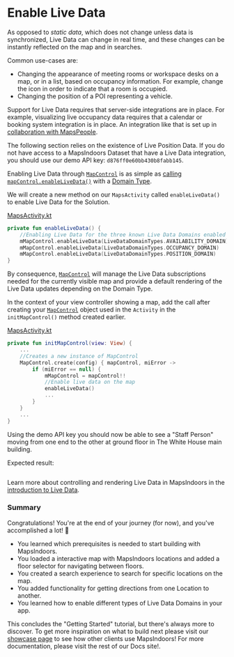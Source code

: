 # Enable Live Data

As opposed to _static data_, which does not change unless data is synchronized, Live Data can change in real time, and these changes can be instantly reflected on the map and in searches.

Common use-cases are:

* Changing the appearance of meeting rooms or workspace desks on a map, or in a list, based on occupancy information. For example, change the icon in order to indicate that a room is occupied.
* Changing the position of a POI representing a vehicle.

Support for Live Data requires that server-side integrations are in place. For example, visualizing live occupancy data requires that a calendar or booking system integration is in place. An integration like that is set up in [collaboration with MapsPeople](https://www.mapspeople.com/mapsindoors-integrations/).

The following section relies on the existence of Live Position Data. If you do not have access to a MapsIndoors Dataset that have a Live Data integration, you should use our demo API key: `d876ff0e60bb430b8fabb145`.

Enabling Live Data through [`MapControl`](https://app.mapsindoors.com/mapsindoors/reference/android/v4/MapsIndoorsSDK/com.mapsindoors.core/-map-control/index.html?query=class%20MapControl) is as simple as [calling `mapControl.enableLiveData()`](https://app.mapsindoors.com/mapsindoors/reference/android/v4/MapsIndoorsSDK/com.mapsindoors.core/-map-control/enable-live-data.html?query=open%20fun%20enableLiveData\(domainType:%20String\)) with a [Domain Type](https://app.mapsindoors.com/mapsindoors/reference/android/v3/index.html).

We will create a new method on our `MapsActivity` called `enableLiveData()` to enable Live Data for the Solution.

[MapsActivity.kt](https://github.com/MapsPeople/MapsIndoors-Android-Examples/blob/79a8b7c22751048c7c064a63b067eb740cf5e50f/Google\_Maps/mapsindoorsgettingstartedkotlin/src/main/java/com/mapspeople/mapsindoorsgettingstartedkotlin/MapsActivity.kt#L223-L228)

```kotlin
private fun enableLiveData() {
    //Enabling Live Data for the three known Live Data Domains enabled for this Solution.
    mMapControl.enableLiveData(LiveDataDomainTypes.AVAILABILITY_DOMAIN)
    mMapControl.enableLiveData(LiveDataDomainTypes.OCCUPANCY_DOMAIN)
    mMapControl.enableLiveData(LiveDataDomainTypes.POSITION_DOMAIN)
}
```

By consequence, [`MapControl`](https://app.mapsindoors.com/mapsindoors/reference/android/v4/MapsIndoorsSDK/com.mapsindoors.core/-map-control/index.html?query=class%20MapControl) will manage the Live Data subscriptions needed for the currently visible map and provide a default rendering of the Live Data updates depending on the Domain Type.

In the context of your view controller showing a map, add the call after creating your [`MapControl`](https://app.mapsindoors.com/mapsindoors/reference/android/v4/MapsIndoorsSDK/com.mapsindoors.core/-map-control/index.html?query=class%20MapControl) object used in the `Activity` in the `initMapControl()` method created earlier.



[MapsActivity.kt](https://github.com/MapsPeople/MapsIndoors-Android-Examples/blob/79a8b7c22751048c7c064a63b067eb740cf5e50f/Google\_Maps/mapsindoorsgettingstartedkotlin/src/main/java/com/mapspeople/mapsindoorsgettingstartedkotlin/MapsActivity.kt#L124)

```kotlin
private fun initMapControl(view: View) {
    ...
    //Creates a new instance of MapControl
    MapControl.create(config) { mapControl, miError ->
        if (miError == null) {
            mMapControl = mapControl!!
            //Enable live data on the map
            enableLiveData()
            ...
        }
    }
    ...
}
```

Using the demo API key you should now be able to see a "Staff Person" moving from one end to the other at ground floor in The White House main building.

Expected result:

<figure><img src="../../../.gitbook/assets/android_live_data_gif.gif" alt=""><figcaption></figcaption></figure>

Learn more about controlling and rendering Live Data in MapsIndoors in the [introduction to Live Data](https://docs.mapsindoors.com/live-data-intro/).

### Summary[​](https://docs.mapsindoors.com/getting-started/android/v4/livedata#summary) <a href="#summary" id="summary"></a>

Congratulations! You're at the end of your journey (for now), and you've accomplished a lot! 🎉

* You learned which prerequisites is needed to start building with MapsIndoors.
* You loaded a interactive map with MapsIndoors locations and added a floor selector for navigating between floors.
* You created a search experience to search for specific locations on the map.
* You added functionality for getting directions from one Location to another.
* You learned how to enable different types of Live Data Domains in your app.

This concludes the "Getting Started" tutorial, but there's always more to discover. To get more inspiration on what to build next please visit our [showcase page](https://www.mapspeople.com/showcases) to see how other clients use MapsIndoors! For more documentation, please visit the rest of our Docs site!.
